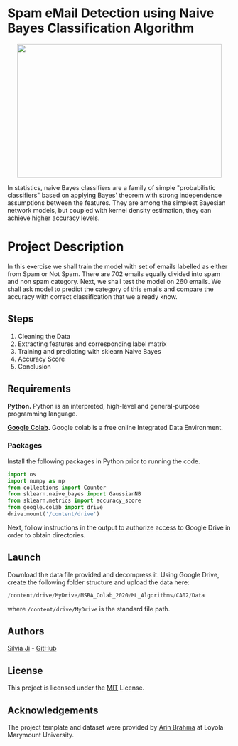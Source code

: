 # Spam eMail Detection using Naive Bayes Classification Algorithm
<p align="center">
  <img width="460" height="300" src="https://emailchef.com/wp-content/uploads/2019/06/email-spam-reputation-636x425.png">
</p>

In statistics, naive Bayes classifiers are a family of simple "probabilistic classifiers" based on applying Bayes' theorem with strong independence assumptions between the features. They are among the simplest Bayesian network models, but coupled with kernel density estimation, they can achieve higher accuracy levels.


# Project Description

In this exercise we shall train the model with set of emails labelled as either from Spam or Not Spam. There are 702 emails equally divided into spam and non spam category. Next, we shall test the model on 260 emails. We shall ask model to predict the category of this emails and compare the accuracy with correct classification that we already know.

## Steps

 1. Cleaning the Data
 2. Extracting features and corresponding label matrix
 3. Training and predicting with sklearn Naive Bayes
 4. Accuracy Score
 5. Conclusion

## Requirements

**Python.** Python is an interpreted, high-level and general-purpose programming language. 

**[Google Colab](https://colab.research.google.com/notebooks/intro.ipynb#recent=true).** Google colab is a free online Integrated Data Environment.

### Packages 
Install the following packages in Python prior to running the code.
```python
import os
import numpy as np
from collections import Counter
from sklearn.naive_bayes import GaussianNB
from sklearn.metrics import accuracy_score
from google.colab import drive
drive.mount('/content/drive')
```
Next, follow instructions in the output to authorize access to Google Drive in order to obtain directories.

## Launch

Download the data file provided and decompress it. Using Google Drive, create the following folder structure and upload the data here:

```python
/content/drive/MyDrive/MSBA_Colab_2020/ML_Algorithms/CA02/Data
```

where ```/content/drive/MyDrive``` is the standard file path.

## Authors

[Silvia Ji](https://www.linkedin.com/in/silviaji/) - [GitHub](github.com/jisilvia)

## License
This project is licensed under the [MIT](https://choosealicense.com/licenses/mit/) License.

## Acknowledgements

The project template and dataset were provided by [Arin Brahma](https://github.com/ArinB) at Loyola Marymount University.
